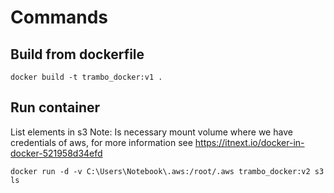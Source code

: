 


# Commands


## Build from dockerfile 
```
docker build -t trambo_docker:v1 .
```
## Run container

List elements in s3
Note: Is necessary mount volume where we have credentials of aws, for more information see https://itnext.io/docker-in-docker-521958d34efd
```
docker run -d -v C:\Users\Notebook\.aws:/root/.aws trambo_docker:v2 s3 ls
``` 